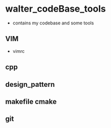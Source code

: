 # walter_codeBase_tools
* contains my codebase and some tools

## VIM
* vimrc

## cpp

## design_pattern

## makefile cmake

## git
